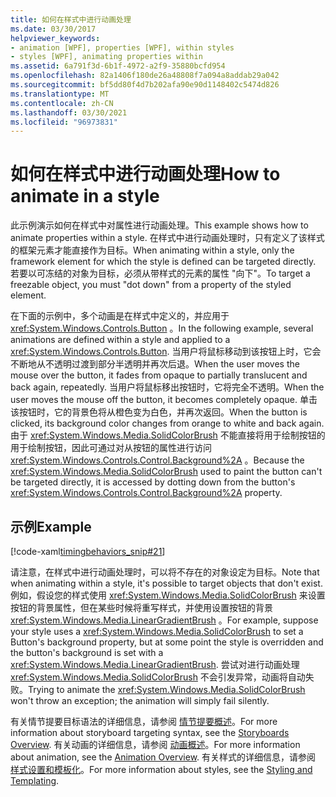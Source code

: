 ```yaml
---
title: 如何在样式中进行动画处理
ms.date: 03/30/2017
helpviewer_keywords:
- animation [WPF], properties [WPF], within styles
- styles [WPF], animating properties within
ms.assetid: 6a791f3d-6b1f-4972-a2f9-35880bcfd954
ms.openlocfilehash: 82a1406f180de26a48808f7a094a8addab29a042
ms.sourcegitcommit: bf5dd80f4d7b202afa90e90d1148402c5474d826
ms.translationtype: MT
ms.contentlocale: zh-CN
ms.lasthandoff: 03/30/2021
ms.locfileid: "96973831"
---
```

# <a name="how-to-animate-in-a-style"></a><span data-ttu-id="71d8f-102">如何在样式中进行动画处理</span><span class="sxs-lookup"><span data-stu-id="71d8f-102">How to animate in a style</span></span>

<span data-ttu-id="71d8f-103">此示例演示如何在样式中对属性进行动画处理。</span><span class="sxs-lookup"><span data-stu-id="71d8f-103">This example shows how to animate properties within a style.</span></span> <span data-ttu-id="71d8f-104">在样式中进行动画处理时，只有定义了该样式的框架元素才能直接作为目标。</span><span class="sxs-lookup"><span data-stu-id="71d8f-104">When animating within a style, only the framework element for which the style is defined can be targeted directly.</span></span> <span data-ttu-id="71d8f-105">若要以可冻结的对象为目标，必须从带样式的元素的属性 "向下"。</span><span class="sxs-lookup"><span data-stu-id="71d8f-105">To target a freezable object, you must "dot down" from a property of the styled element.</span></span>

<span data-ttu-id="71d8f-106">在下面的示例中，多个动画是在样式中定义的，并应用于 <xref:System.Windows.Controls.Button> 。</span><span class="sxs-lookup"><span data-stu-id="71d8f-106">In the following example, several animations are defined within a style and applied to a <xref:System.Windows.Controls.Button>.</span></span> <span data-ttu-id="71d8f-107">当用户将鼠标移动到该按钮上时，它会不断地从不透明过渡到部分半透明并再次后退。</span><span class="sxs-lookup"><span data-stu-id="71d8f-107">When the user moves the mouse over the button, it fades from opaque to partially translucent and back again, repeatedly.</span></span> <span data-ttu-id="71d8f-108">当用户将鼠标移出按钮时，它将完全不透明。</span><span class="sxs-lookup"><span data-stu-id="71d8f-108">When the user moves the mouse off the button, it becomes completely opaque.</span></span> <span data-ttu-id="71d8f-109">单击该按钮时，它的背景色将从橙色变为白色，并再次返回。</span><span class="sxs-lookup"><span data-stu-id="71d8f-109">When the button is clicked, its background color changes from orange to white and back again.</span></span> <span data-ttu-id="71d8f-110">由于 <xref:System.Windows.Media.SolidColorBrush> 不能直接将用于绘制按钮的用于绘制按钮，因此可通过对从按钮的属性进行访问 <xref:System.Windows.Controls.Control.Background%2A> 。</span><span class="sxs-lookup"><span data-stu-id="71d8f-110">Because the <xref:System.Windows.Media.SolidColorBrush> used to paint the button can't be targeted directly, it is accessed by dotting down from the button's <xref:System.Windows.Controls.Control.Background%2A> property.</span></span>

## <a name="example"></a><span data-ttu-id="71d8f-111">示例</span><span class="sxs-lookup"><span data-stu-id="71d8f-111">Example</span></span>

[!code-xaml[timingbehaviors_snip#21](~/samples/snippets/csharp/VS_Snippets_Wpf/timingbehaviors_snip/CSharp/StyleStoryboardsExample.xaml#21)]

<span data-ttu-id="71d8f-112">请注意，在样式中进行动画处理时，可以将不存在的对象设定为目标。</span><span class="sxs-lookup"><span data-stu-id="71d8f-112">Note that when animating within a style, it's possible to target objects that don't exist.</span></span> <span data-ttu-id="71d8f-113">例如，假设您的样式使用 <xref:System.Windows.Media.SolidColorBrush> 来设置按钮的背景属性，但在某些时候将重写样式，并使用设置按钮的背景 <xref:System.Windows.Media.LinearGradientBrush> 。</span><span class="sxs-lookup"><span data-stu-id="71d8f-113">For example, suppose your style uses a <xref:System.Windows.Media.SolidColorBrush> to set a Button's background property, but at some point the style is overridden and the button's background is set with a <xref:System.Windows.Media.LinearGradientBrush>.</span></span>  <span data-ttu-id="71d8f-114">尝试对进行动画处理 <xref:System.Windows.Media.SolidColorBrush> 不会引发异常，动画将自动失败。</span><span class="sxs-lookup"><span data-stu-id="71d8f-114">Trying to animate the <xref:System.Windows.Media.SolidColorBrush> won't throw an exception; the animation will simply fail silently.</span></span>

<span data-ttu-id="71d8f-115">有关情节提要目标语法的详细信息，请参阅 [情节提要概述](storyboards-overview.md)。</span><span class="sxs-lookup"><span data-stu-id="71d8f-115">For more information about storyboard targeting syntax, see the [Storyboards Overview](storyboards-overview.md).</span></span> <span data-ttu-id="71d8f-116">有关动画的详细信息，请参阅 [动画概述](animation-overview.md)。</span><span class="sxs-lookup"><span data-stu-id="71d8f-116">For more information about animation, see the [Animation Overview](animation-overview.md).</span></span> <span data-ttu-id="71d8f-117">有关样式的详细信息，请参阅 [样式设置和模板化](/dotnet/desktop-wpf/fundamentals/styles-templates-overview)。</span><span class="sxs-lookup"><span data-stu-id="71d8f-117">For more information about styles, see the [Styling and Templating](/dotnet/desktop-wpf/fundamentals/styles-templates-overview).</span></span>

